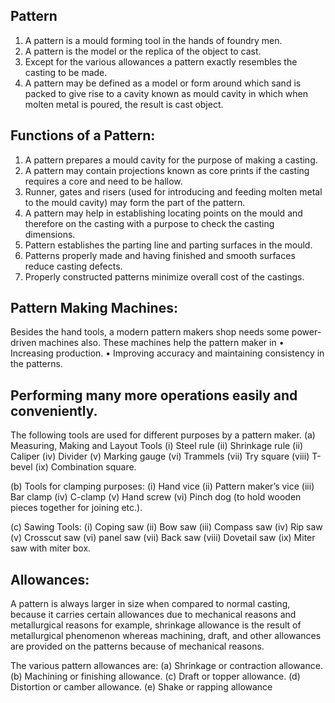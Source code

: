 ## Pattern
1.	A pattern is a mould forming tool in the hands of foundry men. 
2.	A pattern is the model or the replica of the object to cast. 
3.	Except for the various allowances a pattern exactly resembles the casting to be made. 
4.	A pattern may be defined as a model or form around which sand is packed to give rise to a cavity known as mould cavity in which when molten metal is poured, the result is cast object.

## Functions of a Pattern: 
1.	A pattern prepares a mould cavity for the purpose of making a casting.
2.	A pattern may contain projections known as core prints if the casting requires a core and need to be hallow.
3.	Runner, gates and risers (used for introducing and feeding molten metal to the mould cavity) may form the part of the pattern. 
4.	A pattern may help in establishing locating points on the mould and therefore on the casting with a purpose to check the casting dimensions. 
5.	Pattern establishes the parting line and parting surfaces in the mould. 
6.	Patterns properly made and having finished and smooth surfaces reduce casting defects.  
7.	Properly constructed patterns minimize overall cost of the castings.

## Pattern Making Machines: 
Besides the hand tools, a modern pattern makers shop needs some power-driven machines also. These machines help the pattern maker in 
• Increasing production. 
• Improving accuracy and maintaining consistency in the patterns.

## Performing many more operations easily and conveniently.
The following tools are used for different purposes by a pattern maker.
(a) Measuring, Making and Layout Tools
(i) Steel rule 			(ii) Shrinkage rule
(ii) Caliper 			(iv) Divider
(v) Marking gauge 		(vi) Trammels
(vii) Try square 		(viii) T-bevel
(ix) Combination square.

(b) Tools for clamping purposes:
(i) Hand vice (ii) Pattern maker’s vice
(iii) Bar clamp (iv) C-clamp
(v) Hand screw
(vi) Pinch dog (to hold wooden pieces together for joining etc.).

(c) Sawing Tools:
(i) Coping saw (ii) Bow saw
(iii) Compass saw (iv) Rip saw
(v) Crosscut saw (vi) panel saw
(vii) Back saw (viii) Dovetail saw
(ix) Miter saw with miter box.

## Allowances:
A pattern is always larger in size when compared to normal casting, because it carries 
certain allowances due to mechanical reasons and metallurgical reasons for example, 
shrinkage allowance is the result of metallurgical phenomenon whereas machining, 
draft, and other allowances are provided on the patterns because of mechanical reasons.

The various pattern allowances are:
(a) Shrinkage or contraction allowance.
(b) Machining or finishing allowance.
(c) Draft or topper allowance.
(d) Distortion or camber allowance.
(e) Shake or rapping allowance
